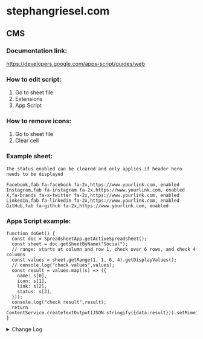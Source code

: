 # stephangriesel.com

## CMS

### Documentation link:

https://developers.google.com/apps-script/guides/web

### How to edit script:

1. Go to sheet file
2. Extensions
3. App Script

### How to remove icons:

1. Go to sheet file
2. Clear cell

### Example sheet:
```
The status enabled can be cleared and only applies if header hero needs to be displayed
```

```
Facebook,fab fa-facebook fa-2x,https://www.yourlink.com, enabled
Instagram,fab fa-instagram fa-2x,https://www.yourlink.com, enabled
X,fa-brands fa-x-twitter fa-2x,https://www.yourlink.com, enabled
LinkedIn,fab fa-linkedin fa-2x,https://www.yourlink.com, enabled
GitHub,fab fa-github fa-2x,https://www.yourlink.com, enabled
```

### Apps Script example:

```
function doGet() {
  const doc = SpreadsheetApp.getActiveSpreadsheet();
  const sheet = doc.getSheetByName("Social");
  // range: starts at column and row 1, check over 6 rows, and check 4 columns
  const values = sheet.getRange(1, 1, 6, 4).getDisplayValues();
  // console.log("check values",values);
  const result = values.map((s) => ({
    name: s[0],
    icon: s[1],
    link: s[2],
    status: s[3],
  }));
  console.log("check result",result);
  return ContentService.createTextOutput(JSON.stringify({data:result})).setMimeType(ContentService.MimeType.JSON);
}
```

<details>
  <summary>Change Log</summary>
  14/03 - Add changelog
  19/03 - DB test in /db, title update main page
</details>
